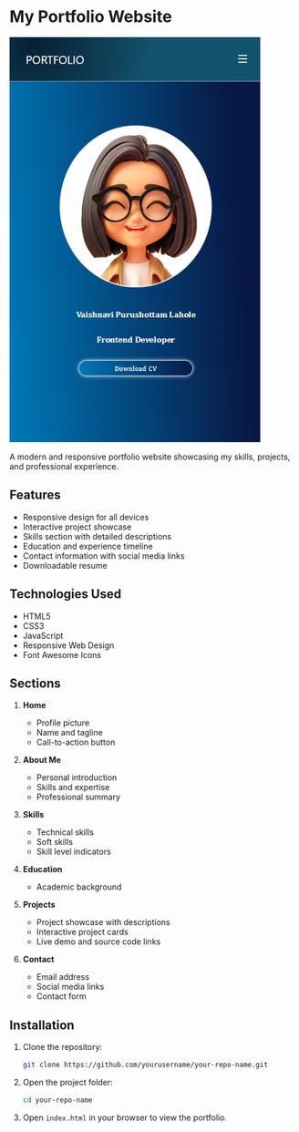# My Portfolio Website

![Portfolio Screenshot](screenshot.png)

A modern and responsive portfolio website showcasing my skills, projects, and professional experience.

## Features

- Responsive design for all devices
- Interactive project showcase
- Skills section with detailed descriptions
- Education and experience timeline
- Contact information with social media links
- Downloadable resume

## Technologies Used

- HTML5
- CSS3
- JavaScript
- Responsive Web Design
- Font Awesome Icons

## Sections

1. **Home**
   - Profile picture
   - Name and tagline
   - Call-to-action button

2. **About Me**
   - Personal introduction
   - Skills and expertise
   - Professional summary

3. **Skills**
   - Technical skills
   - Soft skills
   - Skill level indicators

4. **Education**
   - Academic background
   

5. **Projects**
   - Project showcase with descriptions
   - Interactive project cards
   - Live demo and source code links

6. **Contact**
   - Email address
   - Social media links
   - Contact form

## Installation

1. Clone the repository:
   ```bash
   git clone https://github.com/yourusername/your-repo-name.git
   ```

2. Open the project folder:
   ```bash
   cd your-repo-name
   ```

3. Open `index.html` in your browser to view the portfolio.

